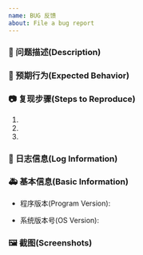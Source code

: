 ```yaml
---
name: BUG 反馈
about: File a bug report
---
```


<!--
发布前请先尝试在 Issues 内搜索一下你的问题是否已经被提出过，
详细地描述 bug，让大家都能理解，
别忘了填写标题，标题要简短的描述问题
-->

### 🐛 问题描述(Description)
<!--
xx功能出了什么问题？
-->

### 🎨 预期行为(Expected Behavior)
<!--
xx功能本应该是什么样的？
-->

### 📷 复现步骤(Steps to Reproduce)

<!--
清晰描述复现步骤，让别人也能看到问题
确保上述步骤尽可能能够在大多数设备上 100% 复现，以便定位问题原因
-->
1. 
2. 
3. 

### 📄 日志信息(Log Information)
<!--
找到相关的日志，将文件上传或将关键部分写在此处，在内容的开始与结束上加上 ``` 单独作为一行，如下所示

```
你的日志内容
```

对于ConsoleApp，日志会输出到Console；
对于WpfApp，日志位于程序目录下的Logs文件夹内；
对于MauiApp，点击“查看日志”
-->

### 🚑 基本信息(Basic Information)

- 程序版本(Program Version):
<!-- Releases里面的版本号 -->
- 系统版本号(OS Version): 
<!-- 例如 Windows 10.19042.844(see winver) / macOS Monterey 12 / Ubuntu 20.04.2 LTS -->

### 🖼 截图(Screenshots)

<!--
截图可以贴在这里，也可以在描述里
-->